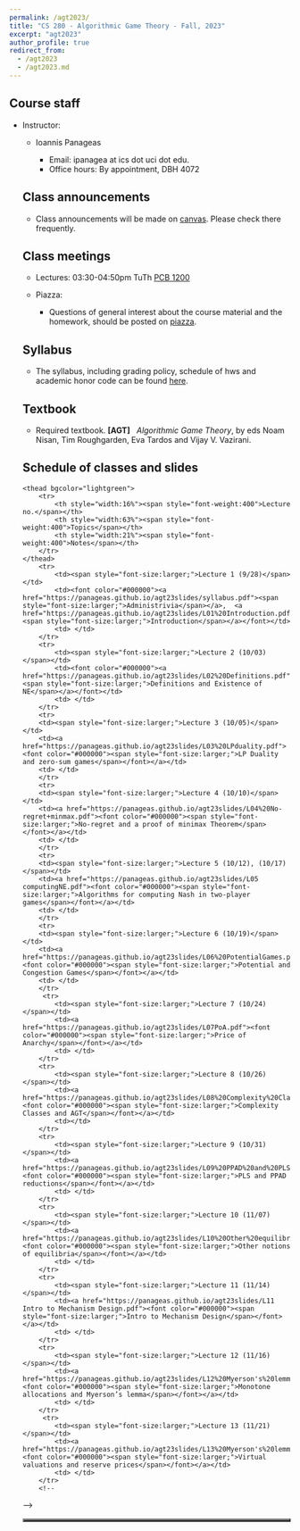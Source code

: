 ```yaml
---
permalink: /agt2023/
title: "CS 280 - Algorithmic Game Theory - Fall, 2023"
excerpt: "agt2023"
author_profile: true
redirect_from: 
  - /agt2023
  - /agt2023.md
---
```

<H2>Course staff</H2>
<UL>
 <LI> Instructor: </LI>
 <UL>
  <LI> Ioannis Panageas</LI>
  <UL>
   <LI> Email: ipanagea at ics dot uci dot edu.  </LI>
   <LI>Office hours: By appointment, DBH 4072</LI>
    </UL>
  </UL>

<H2>Class announcements</H2>
<UL>
	<LI> Class announcements will be made on <a href="https://canvas.eee.uci.edu/">canvas</a>. Please check there frequently. </LI>
</UL>
<H2>Class meetings</H2>
<UL>
 <LI> Lectures: 03:30-04:50pm TuTh <a href="https://classrooms.uci.edu/classrooms/pcb/pcb-1200/"> PCB 1200</a> </LI>
 </UL>
<UL> 
 <LI> Piazza: </LI>
 <UL>  
<LI> Questions of general interest about the course material and the homework,
        should be posted on <a href="https://piazza.com/">piazza</a>. 
	 </LI>
  </UL>
 </UL> 
<H2>Syllabus</H2>
<UL>
<LI> The syllabus, including grading policy, schedule of hws and academic honor code can be found <a href="https://panageas.github.io/agt23slides/syllabus.pdf"> here</a>.
</LI>
</UL> 
<H2>Textbook</H2>
<UL>
<LI> Required textbook. <b>[AGT]</b> &nbsp; <i>Algorithmic Game Theory</i>, 
by eds Noam Nisan, Tim Roughgarden, Eva Tardos and
Vijay V. Vazirani. 
</LI>
</UL>
<H2>Schedule of classes and slides </H2>
	
<table align="center" border="3" cellpadding="2" cellspacing="2">
	 
	<thead bgcolor="lightgreen">
		<tr>
			<th style="width:16%"><span style="font-weight:400">Lecture no.</span></th>
			<th style="width:63%"><span style="font-weight:400">Topics</span></th>
			<th style="width:21%"><span style="font-weight:400">Notes</span></th>
		</tr>
	</thead>
		<tr>
			<td><span style="font-size:larger;">Lecture 1 (9/28)</span></td>
			<td><font color="#000000"><a href="https://panageas.github.io/agt23slides/syllabus.pdf"><span style="font-size:larger;">Administrivia</span></a>,  <a href="https://panageas.github.io/agt23slides/L01%20Introduction.pdf"><span style="font-size:larger;">Introduction</span></a></font></td>
			<td> </td>
		</tr>
  		<tr>
			<td><span style="font-size:larger;">Lecture 2 (10/03)</span></td>
			<td><font color="#000000"><a href="https://panageas.github.io/agt23slides/L02%20Definitions.pdf"><span style="font-size:larger;">Definitions and Existence of NE</span></a></font></td>
			<td> </td>
		</tr>
  		<tr>
		<td><span style="font-size:larger;">Lecture 3 (10/05)</span></td>
		<td><a href="https://panageas.github.io/agt23slides/L03%20LPduality.pdf"><font color="#000000"><span style="font-size:larger;">LP Duality and zero-sum games</span></font></a></td>
		<td> </td>
		</tr>
  		<tr>
		<td><span style="font-size:larger;">Lecture 4 (10/10)</span></td>
		<td><a href="https://panageas.github.io/agt23slides/L04%20No-regret+minmax.pdf"><font color="#000000"><span style="font-size:larger;">No-regret and a proof of minimax Theorem</span></font></a></td>
		<td> </td>
		</tr>
  		<tr>
		<td><span style="font-size:larger;">Lecture 5 (10/12), (10/17)</span></td>
		<td><a href="https://panageas.github.io/agt23slides/L05 computingNE.pdf"><font color="#000000"><span style="font-size:larger;">Algorithms for computing Nash in two-player games</span></font></a></td>
		<td> </td>
		</tr>
  		<tr>
		<td><span style="font-size:larger;">Lecture 6 (10/19)</span></td>
		<td><a href="https://panageas.github.io/agt23slides/L06%20PotentialGames.pdf"><font color="#000000"><span style="font-size:larger;">Potential and Congestion Games</span></font></a></td>
		<td> </td>
		</tr>
 		 <tr>
			<td><span style="font-size:larger;">Lecture 7 (10/24)</span></td>
			<td><a href="https://panageas.github.io/agt23slides/L07PoA.pdf"><font color="#000000"><span style="font-size:larger;">Price of Anarchy</span></font></a></td>
			<td> </td>
		</tr>
  		<tr>
			<td><span style="font-size:larger;">Lecture 8 (10/26)</span></td>
			<td><a href="https://panageas.github.io/agt23slides/L08%20Complexity%20Classes.pdf"><font color="#000000"><span style="font-size:larger;">Complexity Classes and AGT</span></font></a></td>
			<td></td>
		</tr>
  		<tr>
			<td><span style="font-size:larger;">Lecture 9 (10/31)</span></td>
			<td><a href="https://panageas.github.io/agt23slides/L09%20PPAD%20and%20PLS.pdf"><font color="#000000"><span style="font-size:larger;">PLS and PPAD reductions</span></font></a></td>
			<td> </td>
		</tr>
  		<tr>
			<td><span style="font-size:larger;">Lecture 10 (11/07)</span></td>
			<td><a href="https://panageas.github.io/agt23slides/L10%20Other%20equilibrium%20notions.pdf"><font color="#000000"><span style="font-size:larger;">Other notions of equilibria</span></font></a></td>
			<td> </td>
		</tr>
  		<tr>
			<td><span style="font-size:larger;">Lecture 11 (11/14)</span></td>
			<td><a href="https://panageas.github.io/agt23slides/L11 Intro to Mechanism Design.pdf"><font color="#000000"><span style="font-size:larger;">Intro to Mechanism Design</span></font></a></td>
			<td> </td>
		</tr>
  		<tr>
			<td><span style="font-size:larger;">Lecture 12 (11/16) </span></td>
			<td><a href="https://panageas.github.io/agt23slides/L12%20Myerson's%20lemma.pdf"><font color="#000000"><span style="font-size:larger;">Monotone allocations and Myerson’s lemma</span></font></a></td>
			<td> </td>
		</tr>
 		 <tr>
			<td><span style="font-size:larger;">Lecture 13 (11/21)</span></td>
			<td><a href="https://panageas.github.io/agt23slides/L13%20Myerson's%20lemma%20(part2).pdf"><font color="#000000"><span style="font-size:larger;">Virtual valuations and reserve prices</span></font></a></td>
			<td> </td>
		</tr>
		<!--
-->
</table>

